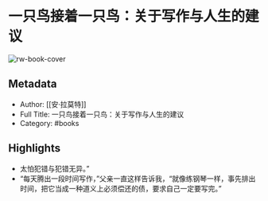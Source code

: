 # 一只鸟接着一只鸟：关于写作与人生的建议

![rw-book-cover](https://cdn.weread.qq.com/weread/cover/16/cpplatform_gpzh9kpovfinyfturqpyxj/s_cpplatform_gpzh9kpovfinyfturqpyxj1685688232.jpg)

## Metadata
- Author: [[安·拉莫特]]
- Full Title: 一只鸟接着一只鸟：关于写作与人生的建议
- Category: #books

## Highlights
- 太怕犯错与犯错无异。”
- “每天腾出一段时间写作，”父亲一直这样告诉我，“就像练钢琴一样，事先排出时间，把它当成一种道义上必须偿还的债，要求自己一定要写完。”
